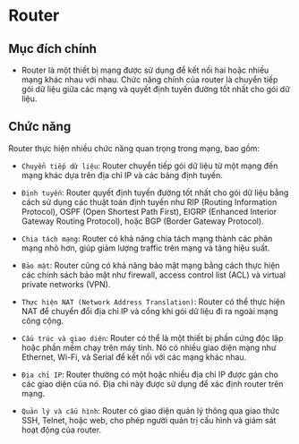 # Router

## Mục đích chính

- Router là một thiết bị mạng được sử dụng để kết nối hai hoặc nhiều mạng khác nhau với nhau. Chức năng chính của router là chuyển tiếp gói dữ liệu giữa các mạng và quyết định tuyến đường tốt nhất cho gói dữ liệu.

## Chức năng

Router thực hiện nhiều chức năng quan trọng trong mạng, bao gồm:

- `Chuyển tiếp dữ liệu`: Router chuyển tiếp gói dữ liệu từ một mạng đến mạng khác dựa trên địa chỉ IP và các bảng định tuyến.

- `Định tuyến`: Router quyết định tuyến đường tốt nhất cho gói dữ liệu bằng cách sử dụng các thuật toán định tuyến như RIP (Routing Information Protocol), OSPF (Open Shortest Path First), EIGRP (Enhanced Interior Gateway Routing Protocol), hoặc BGP (Border Gateway Protocol).

- `Chia tách mạng`: Router có khả năng chia tách mạng thành các phân mạng nhỏ hơn, giúp giảm lượng traffic trên mạng và tăng hiệu suất.

- `Bảo mật`: Router cũng có khả năng bảo mật mạng bằng cách thực hiện các chính sách bảo mật như firewall, access control list (ACL) và virtual private networks (VPN).

- `Thực hiện NAT (Network Address Translation)`: Router có thể thực hiện NAT để chuyển đổi địa chỉ IP và cổng khi gói dữ liệu đi ra ngoài mạng công cộng.

- `Cấu trúc và giao diện`: Router có thể là một thiết bị phần cứng độc lập hoặc phần mềm chạy trên máy tính. Nó có nhiều giao diện mạng như Ethernet, Wi-Fi, và Serial để kết nối với các mạng khác nhau.

- `Địa chỉ IP`: Router thường có một hoặc nhiều địa chỉ IP được gán cho các giao diện của nó. Địa chỉ này được sử dụng để xác định router trên mạng.

- `Quản lý và cấu hình`: Router có giao diện quản lý thông qua giao thức SSH, Telnet, hoặc web, cho phép người quản trị cấu hình và giám sát hoạt động của router.